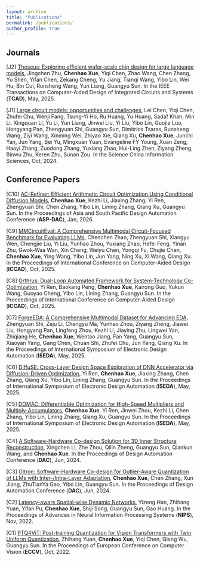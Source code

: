 ```yaml
---
layout: archive
title: "Publications"
permalink: /publications/
author_profile: true
---
```


## Journals

[J2] [Theseus: Exploring efficient wafer-scale chip design for large language models](https://arxiv.org/pdf/2407.02079), Jingchen Zhu, **Chenhao Xue**, Yiqi Chen, Zhao Wang, Chen Zhang, Yu Shen, Yifan Chen, Zekang Cheng, Yu Jiang, Tianqi Wang, Yibo Lin, Wei Hu, Bin Cui, Runsheng Wang, Yun Liang, Guangyu Sun. In the IEEE Transactions on Computer-Aided Design of Integrated Circuits and Systems (**TCAD**), May, 2025. 

[J1] [Large circuit models: opportunities and challenges](https://link.springer.com/article/10.1007/s11432-024-4155-7), Lei Chen, Yiqi Chen, Zhufei Chu, Wenji Fang, Tsung-Yi Ho, Ru Huang, Yu Huang, Sadaf Khan, Min Li, Xingquan Li, Yu Li, Yun Liang, Jinwei Liu, Yi Liu, Yibo Lin, Guojie Luo, Hongyang Pan, Zhengyuan Shi, Guangyu Sun, Dimitrios Tsaras, Runsheng Wang, Ziyi Wang, Xinming Wei, Zhiyao Xie, Qiang Xu, **Chenhao Xue**, Junchi Yan, Jun Yang, Bei Yu, Mingxuan Yuan, Evangeline FY Young, Xuan Zeng, Haoyi Zhang, Zuodong Zhang, Yuxiang Zhao, Hui-Ling Zhen, Ziyang Zheng, Binwu Zhu, Keren Zhu, Sunan Zou. In the Science China Information Sciences, Oct, 2024.

## Conference Papers

[C10] [AC-Refiner: Efficient Arithmetic Circuit Optimization Using Conditional Diffusion Models](https://arxiv.org/pdf/2507.02598),  **Chenhao Xue**, Kezhi Li, Jiaxing Zhang, Yi Ren, Zhengyuan Shi, Chen Zhang, Yibo Lin, Lining Zhang, Qiang Xu, Guangyu Sun. In the Proceedings of Asia and South Pacific Design Automation Conference (**ASP-DAC**), Jan, 2026.

[C9] [MMCircuitEval: A Comprehensive Multimodal Circuit-Focused Benchmark for Evaluating LLMs](https://arxiv.org/abs/2507.19525), Chenchen Zhao, Zhengyuan Shi, Xiangyu Wen, Chengjie Liu, Yi Liu, Yunhao Zhou, Yuxiang Zhao, Hefei Feng, Yinan Zhu, Gwok-Waa Wan, Xin Cheng, Weiyu Chen, Yongqi Fu, Chujie Chen, **Chenhao Xue**, Ying Wang, Yibo Lin, Jun Yang, Ning Xu, Xi Wang, Qiang Xu. In the Proceedings of International Conference on Computer-Aided Design (**ICCAD**), Oct, 2025.

[C8] [Orthrus: Dual-Loop Automated Framework for System-Technology Co-Optimization](), 	Yi Ren, Baokang Peng, **Chenhao Xue**, Kairong Guo, Yukun Wang, Guoyao Cheng, Yibo Lin, Lining Zhang, Guangyu Sun. In the Proceedings of International Conference on Computer-Aided Design (**ICCAD**), Oct, 2025.

[C7] [ForgeEDA: A Comprehensive Multimodal Dataset for Advancing EDA](https://arxiv.org/pdf/2505.02016), Zhengyuan Shi, Zeju Li, Chengyu Ma, Yunhao Zhou, Ziyang Zheng, Jiawei Liu, Hongyang Pan, Lingfeng Zhou, Kezhi Li, Jiaying Zhu, Lingwei Yan, Zhiqiang He, **Chenhao Xue**, Wentao Jiang, Fan Yang, Guangyu Sun, Xiaoyan Yang, Gang Chen, Chuan Shi, Zhufei Chu, Jun Yang, Qiang Xu. In the Proceedings of International Symposium of Electronic Design Automation (**ISEDA**), May, 2025.

[C6] [DiffuSE: Cross-Layer Design Space Exploration of DNN Accelerator via Diffusion-Driven Optimization](https://arxiv.org/pdf/2503.23945), Yi Ren, **Chenhao Xue**, Jiaxing Zhang, Chen Zhang, Qiang Xu, Yibo Lin, Lining Zhang, Guangyu Sun. In the Proceedings of International Symposium of Electronic Design Automation (**ISEDA**), May, 2025.

[C5] [DOMAC: Differentiable Optimization for High-Speed Multipliers and Multiply-Accumulators](https://arxiv.org/abs/2503.23943), **Chenhao Xue**, Yi Ren, Jinwei Zhou, Kezhi Li, Chen Zhang, Yibo Lin, Lining Zhang, Qiang Xu, Guangyu Sun. In the Proceedings of International Symposium of Electronic Design Automation (**ISEDA**), May, 2025.

[C4] [A Software-Hardware Co-design Solution for 3D Inner Structure Reconstruction](https://dl.acm.org/doi/abs/10.1145/3649329.3656522), Xingchen Li, Zhe Zhou, Qilin Zheng, Guangyu Sun, Qiankun Wang, and **Chenhao Xue**. In the Proceedings of Design Automation Conference (**DAC**), Jun, 2024.

[C3] [Oltron: Software-Hardware Co-design for Outlier-Aware Quantization of LLMs with Inter-/Intra-Layer Adaptation](https://dl.acm.org/doi/abs/10.1145/3649329.3656221), **Chenhao Xue**, Chen Zhang, Xun Jiang, ZhuTianYa Gao, Yibo Lin, Guangyu Sun. In the Proceedings of Design Automation Conference (**DAC**), Jun, 2024.

[C2] [Latency-aware Spatial-wise Dynamic Networks](https://proceedings.neurips.cc/paper_files/paper/2022/hash/ef472869c217bf693f2d9bbde66a6b07-Abstract-Conference.html), Yizeng Han, Zhihang Yuan, Yifan Pu, **Chenhao Xue**, Shiji Song, Guangyu Sun, Gao Huang. In the Proceedings of Advances in Neural Information Processing Systems (**NIPS**), Nov, 2022.

[C1] [PTQ4ViT: Post-training Quantization for Vision Transformers with Twin Uniform Quantization](https://link.springer.com/chapter/10.1007/978-3-031-19775-8_12), Zhihang Yuan, **Chenhao Xue**, Yiqi Chen, Qiang Wu, Guangyu Sun. In the Proceedings of European Conference on Computer Vision (**ECCV**), Oct, 2022.